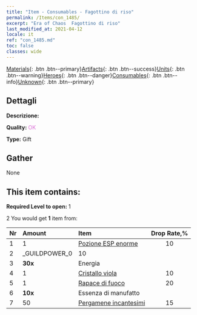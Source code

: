 ```yaml
---
title: "Item - Consumables - Fagottino di riso"
permalink: /Items/con_1485/
excerpt: "Era of Chaos  Fagottino di riso"
last_modified_at: 2021-04-12
locale: it
ref: "con_1485.md"
toc: false
classes: wide
---
```

 [Materials](/it/Items/){: .btn .btn--primary}[Artifacts](/it/Items/Artifacts/){: .btn .btn--success}[Units](/it/Items/Units/){: .btn .btn--warning}[Heroes](/it/Items/Heroes/){: .btn .btn--danger}[Consumables](/it/Items/Consumables/){: .btn .btn--info}[Unknown](/it/Items/Unknown/){: .btn .btn--primary}

## Dettagli
 **Descrizione:** 

 **Quality:** <span style="color: #DA70D6">OK</span>

 **Type:** Gift

## Gather

  None

## This item contains:

 **Required Level to open:** 1

 2 You would get **1** item  from:

  | Nr | Amount |     Item    | Drop Rate,% |
  |:---|:-------|:------------|:---------:|
  | 1 | 1 | [Pozione ESP enorme](/it/Items/con_703/) | 10 | 
  | 2 | _GUILDPOWER_0 | 10 | 
  | 3 |  **30x** | Energia |  | 15 | 
  | 4 | 1 | [Cristallo viola](/it/Items/con_720/) | 10 | 
  | 5 | 1 | [Rapace di fuoco](/it/Items/unt_268/) | 20 | 
  | 6 |  **10x** | Essenza di manufatto |  | 20 | 
  | 7 | 50 | [Pergamene incantesimi](/it/Items/con_694/) | 15 | 
